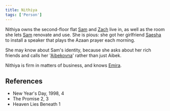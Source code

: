 ```yaml
---
title: Nithiya
tags: ['Person']
---
```

Nithiya owns the second-floor flat [Sam](/_wiki/sam.md) and [Zach](/_wiki/zach.md) live in, as well as the room she lets [Sam](/_wiki/sam.md) renovate and use. She is pious: she got her girlfriend [Saesha](/_wiki/saesha.md) to install a speaker that plays the Azaan prayer each morning.

She may know about Sam's identity, because she asks about her rich friends and calls her '[Aibekovna](/_wiki/aibek.md)' rather than just Aibek.

Nithiya is firm in matters of business, and knows [Emira](/_wiki/emira.md).

## References
- New Year's Day, 1998, 4
- The Promise 2, 3
- Heaven Lies Beneath 1
